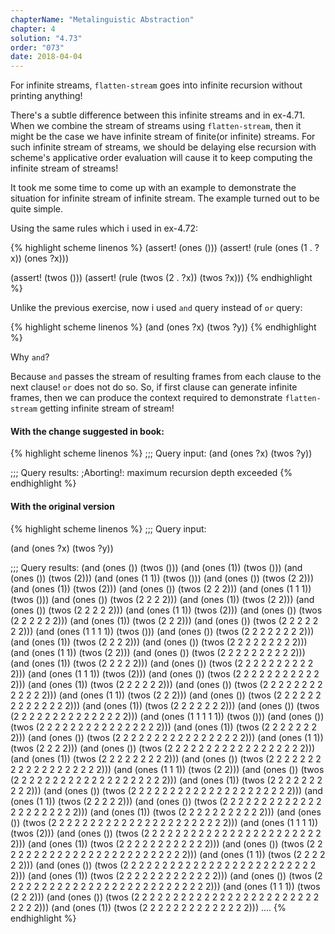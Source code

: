 ```yaml
---
chapterName: "Metalinguistic Abstraction"
chapter: 4
solution: "4.73"
order: "073"
date: 2018-04-04 
---
```


For infinite streams, `flatten-stream` goes into infinite recursion without printing anything!

There's a subtle difference between this infinite streams and in ex-4.71. When we combine the stream of streams using `flatten-stream`, then it might be the case we have infinite stream of finite(or infinite) streams. For such infinite stream of streams, we should be delaying else recursion with scheme's applicative order evaluation will cause it to keep computing the infinite stream of streams!

It took me some time to come up with an example to demonstrate the situation for infinite stream of infinite stream. The example turned out to be quite simple.

Using the same rules which i used in ex-4.72:

{% highlight scheme linenos %}
(assert! (ones ()))
(assert! (rule (ones (1 . ?x)) (ones ?x)))

(assert! (twos ()))
(assert! (rule (twos (2 . ?x)) (twos ?x)))
{% endhighlight %}

Unlike the previous exercise, now i used `and` query instead of `or` query:

{% highlight scheme linenos %}
(and (ones ?x) (twos ?y))
{% endhighlight %}

Why `and`?

Because `and` passes the stream of resulting frames from each clause to the next clause! `or` does not do so. So, if first clause can generate infinite frames, then we can produce the context required to demonstrate `flatten-stream` getting infinite stream of stream!

#### With the change suggested in book:

{% highlight scheme linenos %}
;;; Query input:
(and (ones ?x) (twos ?y))

;;; Query results:
;Aborting!: maximum recursion depth exceeded
{% endhighlight %}

#### With the original version

{% highlight scheme linenos %}
;;; Query input:

(and (ones ?x) (twos ?y))

;;; Query results:
(and (ones ()) (twos ()))
(and (ones (1)) (twos ()))
(and (ones ()) (twos (2)))
(and (ones (1 1)) (twos ()))
(and (ones ()) (twos (2 2)))
(and (ones (1)) (twos (2)))
(and (ones ()) (twos (2 2 2)))
(and (ones (1 1 1)) (twos ()))
(and (ones ()) (twos (2 2 2 2)))
(and (ones (1)) (twos (2 2)))
(and (ones ()) (twos (2 2 2 2 2)))
(and (ones (1 1)) (twos (2)))
(and (ones ()) (twos (2 2 2 2 2 2)))
(and (ones (1)) (twos (2 2 2)))
(and (ones ()) (twos (2 2 2 2 2 2 2)))
(and (ones (1 1 1 1)) (twos ()))
(and (ones ()) (twos (2 2 2 2 2 2 2 2)))
(and (ones (1)) (twos (2 2 2 2)))
(and (ones ()) (twos (2 2 2 2 2 2 2 2 2)))
(and (ones (1 1)) (twos (2 2)))
(and (ones ()) (twos (2 2 2 2 2 2 2 2 2 2)))
(and (ones (1)) (twos (2 2 2 2 2)))
(and (ones ()) (twos (2 2 2 2 2 2 2 2 2 2 2)))
(and (ones (1 1 1)) (twos (2)))
(and (ones ()) (twos (2 2 2 2 2 2 2 2 2 2 2 2)))
(and (ones (1)) (twos (2 2 2 2 2 2)))
(and (ones ()) (twos (2 2 2 2 2 2 2 2 2 2 2 2 2)))
(and (ones (1 1)) (twos (2 2 2)))
(and (ones ()) (twos (2 2 2 2 2 2 2 2 2 2 2 2 2 2)))
(and (ones (1)) (twos (2 2 2 2 2 2 2)))
(and (ones ()) (twos (2 2 2 2 2 2 2 2 2 2 2 2 2 2 2)))
(and (ones (1 1 1 1 1)) (twos ()))
(and (ones ()) (twos (2 2 2 2 2 2 2 2 2 2 2 2 2 2 2 2)))
(and (ones (1)) (twos (2 2 2 2 2 2 2 2)))
(and (ones ()) (twos (2 2 2 2 2 2 2 2 2 2 2 2 2 2 2 2 2)))
(and (ones (1 1)) (twos (2 2 2 2)))
(and (ones ()) (twos (2 2 2 2 2 2 2 2 2 2 2 2 2 2 2 2 2 2)))
(and (ones (1)) (twos (2 2 2 2 2 2 2 2 2)))
(and (ones ()) (twos (2 2 2 2 2 2 2 2 2 2 2 2 2 2 2 2 2 2 2)))
(and (ones (1 1 1)) (twos (2 2)))
(and (ones ()) (twos (2 2 2 2 2 2 2 2 2 2 2 2 2 2 2 2 2 2 2 2)))
(and (ones (1)) (twos (2 2 2 2 2 2 2 2 2 2)))
(and (ones ()) (twos (2 2 2 2 2 2 2 2 2 2 2 2 2 2 2 2 2 2 2 2 2)))
(and (ones (1 1)) (twos (2 2 2 2 2)))
(and (ones ()) (twos (2 2 2 2 2 2 2 2 2 2 2 2 2 2 2 2 2 2 2 2 2 2)))
(and (ones (1)) (twos (2 2 2 2 2 2 2 2 2 2 2)))
(and (ones ()) (twos (2 2 2 2 2 2 2 2 2 2 2 2 2 2 2 2 2 2 2 2 2 2 2)))
(and (ones (1 1 1 1)) (twos (2)))
(and (ones ()) (twos (2 2 2 2 2 2 2 2 2 2 2 2 2 2 2 2 2 2 2 2 2 2 2 2)))
(and (ones (1)) (twos (2 2 2 2 2 2 2 2 2 2 2 2)))
(and (ones ()) (twos (2 2 2 2 2 2 2 2 2 2 2 2 2 2 2 2 2 2 2 2 2 2 2 2 2)))
(and (ones (1 1)) (twos (2 2 2 2 2 2)))
(and (ones ()) (twos (2 2 2 2 2 2 2 2 2 2 2 2 2 2 2 2 2 2 2 2 2 2 2 2 2 2)))
(and (ones (1)) (twos (2 2 2 2 2 2 2 2 2 2 2 2 2)))
(and (ones ()) (twos (2 2 2 2 2 2 2 2 2 2 2 2 2 2 2 2 2 2 2 2 2 2 2 2 2 2 2)))
(and (ones (1 1 1)) (twos (2 2 2)))
(and (ones ()) (twos (2 2 2 2 2 2 2 2 2 2 2 2 2 2 2 2 2 2 2 2 2 2 2 2 2 2 2 2)))
(and (ones (1)) (twos (2 2 2 2 2 2 2 2 2 2 2 2 2 2)))
....
{% endhighlight %}
